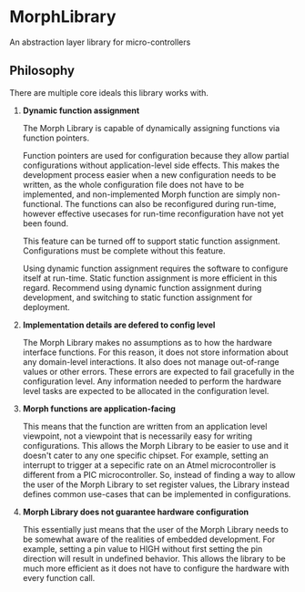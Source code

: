 # MorphLibrary
An abstraction layer library for micro-controllers

## Philosophy  

There are multiple core ideals this library works with.

1. **Dynamic function assignment**

    The Morph Library is capable of dynamically assigning functions via function pointers. 
    
    Function pointers are used for configuration because they allow partial configurations without application-level side effects. This makes the development process easier when a new configuration needs to be written, as the whole configuration file does not have to be implemented, and non-implemented Morph function are simply non-functional. The functions can also be reconfigured during run-time, however effective usecases for run-time reconfiguration have not yet been found. 
    
    This feature can be turned off to support static function assignment. Configurations must be complete without this feature. 

    Using dynamic function assignment requires the software to configure itself at run-time. Static function assignment is more efficient in this regard. Recommend using dynamic function assignment during development, and switching to static function assignment for deployment. 

2. **Implementation details are defered to config level**

    The Morph Library makes no assumptions as to how the hardware interface functions. For this reason, it does not store information about any domain-level interactions. It also does not manage out-of-range values or other errors. These errors are expected to fail gracefully in the configuration level. Any information needed to perform the hardware level tasks are expected to be allocated in the configuration level.

3. **Morph functions are application-facing**

    This means that the function are written from an application level viewpoint, not a viewpoint that is necessarily easy for writing configurations. This allows the Morph Library to be easier to use and it doesn't cater to any one specific chipset. For example, setting an interrupt to trigger at a sepecific rate on an Atmel microcontroller is different from a PIC microcontroller. So, instead of finding a way to allow the user of the Morph Library to set register values, the Library instead defines common use-cases that can be implemented in configurations.  
    
4. **Morph Library does not guarantee hardware configuration**

    This essentially just means that the user of the Morph Library needs to be somewhat aware of the realities of embedded development. For example, setting a pin value to HIGH without first setting the pin direction will result in undefined behavior. This allows the library to be much more efficient as it does not have to configure the hardware with every function call.
